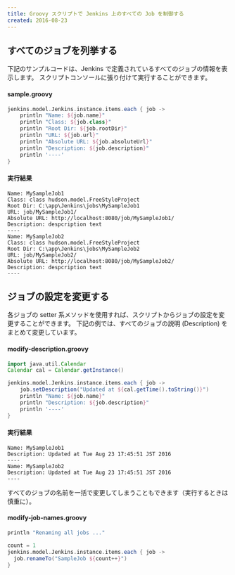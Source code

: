 ```yaml
---
title: Groovy スクリプトで Jenkins 上のすべての Job を制御する
created: 2016-08-23
---
```


すべてのジョブを列挙する
----

下記のサンプルコードは、Jenkins で定義されているすべてのジョブの情報を表示します。
スクリプトコンソールに張り付けて実行することができます。

#### sample.groovy

```groovy
jenkins.model.Jenkins.instance.items.each { job ->
    println "Name: ${job.name}"
    println "Class: ${job.class}"
    println "Root Dir: ${job.rootDir}"
    println "URL: ${job.url}"
    println "Absolute URL: ${job.absoluteUrl}"
    println "Description: ${job.description}"
    println '----'
}
```

#### 実行結果

```
Name: MySampleJob1
Class: class hudson.model.FreeStyleProject
Root Dir: C:\app\Jenkins\jobs\MySampleJob1
URL: job/MySampleJob1/
Absolute URL: http://localhost:8080/job/MySampleJob1/
Description: despcription text
----
Name: MySampleJob2
Class: class hudson.model.FreeStyleProject
Root Dir: C:\app\Jenkins\jobs\MySampleJob2
URL: job/MySampleJob2/
Absolute URL: http://localhost:8080/job/MySampleJob2/
Description: despcription text
----
```

ジョブの設定を変更する
----

各ジョブの setter 系メソッドを使用すれば、スクリプトからジョブの設定を変更することができます。
下記の例では、すべてのジョブの説明 (Description) をまとめて変更しています。

#### modify-description.groovy

```groovy
import java.util.Calendar
Calendar cal = Calendar.getInstance()

jenkins.model.Jenkins.instance.items.each { job ->
    job.setDescription("Updated at ${cal.getTime().toString()}")
    println "Name: ${job.name}"
    println "Description: ${job.description}"
    println '----'
}
```

#### 実行結果

```
Name: MySampleJob1
Description: Updated at Tue Aug 23 17:45:51 JST 2016
----
Name: MySampleJob2
Description: Updated at Tue Aug 23 17:45:51 JST 2016
----
```

すべてのジョブの名前を一括で変更してしまうこともできます（実行するときは慎重に）。

#### modify-job-names.groovy

```groovy
println "Renaming all jobs ..."

count = 1
jenkins.model.Jenkins.instance.items.each { job ->
  job.renameTo("SampleJob ${count++}")
}
```

